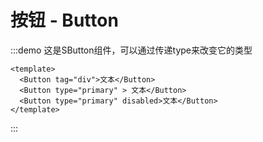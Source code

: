 # 按钮 - Button
:::demo 这是SButton组件，可以通过传递type来改变它的类型
  ```vue
  <template>
    <Button tag="div">文本</Button>
    <Button type="primary" > 文本</Button>
    <Button type="primary" disabled>文本</Button>
  </template>
  ```
:::
